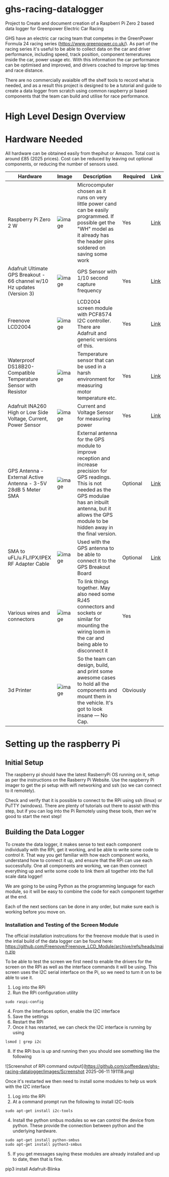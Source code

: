 # ghs-racing-datalogger
Project to Create and document creation of a Raspberri Pi Zero 2 based data logger for Greenpower Electric Car Racing

GHS have an electric car racing team that competes in the GreenPower Formula 24 racing series (https://www.greenpower.co.uk/). As part of the racing series it's useful to be able to collect data on the car and driver performance, including speed, track position, component temeratures inside the car, power usage etc. With this information the car performance can be optimised and improved, and drivers coached to improve lap times and race distance.

There are no commercially avaialble off the shelf tools to record what is needed, and as a result this project is designed to be a tutorial and guide to create a data logger from scratch using common raspberry pi based components that the team can build and utilise for race performance.

# High Level Design Overview


# Hardware Needed
All hardware can be obtained easily from thepihut or Amazon. Total cost is around £85 (2025 prices). Cost can be reduced by leaving out optional components, or reducing the number of sensors used.

| Hardware                    | Image | Description | Required | Link |
| --------------------------- | ----- | ----------- | -------- | ---- | 
| Raspberry Pi Zero 2 W | ![image](https://github.com/user-attachments/assets/908d660e-8008-4785-9e97-460538e46870) | Microcomputer chosen as it runs on very little power cand can be easily programmed. If possible get the "WH" model as it already has the header pins soldered on saving some work | Yes | [Link](https://www.raspberrypi.com/products/raspberry-pi-zero-2-w/) |
| Adafruit Ultimate GPS Breakout - 66 channel w/10 Hz updates (Version 3) | ![image](https://github.com/user-attachments/assets/1559135c-964e-4596-9e3b-0be03b289cbe) | GPS Sensor with 1/10 second capture frequency | Yes | [Link](https://thepihut.com/products/adafruit-ultimate-gps-breakout-66-channel-w-10-hz-updates) |
| Freenove LCD2004 | ![image](https://github.com/user-attachments/assets/be971ebc-6eaf-4d04-9de1-8cf559d1bc2c) |  LCD2004 screen module with PCF8574 I2C controller. There are Adafruit and generic versions of this. | Yes | [Link](https://store.freenove.com/products/fnk0079?variant=43034492797126) |
| Waterproof DS18B20-Compatible Temperature Sensor with Resistor | ![image](https://github.com/user-attachments/assets/62dd4732-b075-497d-a42a-422fcae3ddc0) | Temperature sensor that can be used in a harsh environment for measuring motor temperature etc. | Yes | [Link](https://thepihut.com/products/waterproof-ds18b20-digital-temperature-sensor-extras)
| Adafruit INA260 High or Low Side Voltage, Current, Power Sensor | ![image](https://github.com/user-attachments/assets/5e23132f-f37f-425d-99cd-e305cbca2c8a)  | Current and Voltage Sensor for measuring power | Yes| [Link](https://thepihut.com/products/adafruit-ina260-high-or-low-side-voltage-current-power-sensor-ada4226) |
| GPS Antenna - External Active Antenna - 3-5V 28dB 5 Meter SMA | ![image](https://github.com/user-attachments/assets/c5b3984f-ceab-4372-8106-e0a4daca634d)  |  External antenna for the GPS module to improve reception and increase precision for GPS readings. This is not needed as the GPS modulae has an inbuilt antenna, but it allows the GPS module to be hidden away in the final version. | Optional | [Link](https://thepihut.com/products/gps-antenna-external-active-antenna-3-5v-28db-5-meter-sma) |
| SMA to uFL/u.FL/IPX/IPEX RF Adapter Cable | ![image](https://github.com/user-attachments/assets/ff412d27-0ad2-417f-94b4-1099345a3e3a) | Used with the GPS antenna to be able to connect it to the GPS Breakout Board | Optional | [Link](https://thepihut.com/products/sma-to-ufl-u-fl-ipx-ipex-rf-adapter-cable) |
| Various wires and connectors  | ![image](https://github.com/user-attachments/assets/ac88306e-6e33-4644-8d53-343280e82ea3) | To link things together. May also need some RJ45 connectors and sockets or similar for mounting the wiring loom in the car and being able to disconnect it | Yes | |
| 3d Printer | ![image](https://github.com/user-attachments/assets/221870c9-a763-4c1f-89e6-4b96e48019c0) | So the team can design, build, and print some awesome cases to hold all the components and mount them in the vehicle. It's got to look insane — No Cap. | Obviously |  |


# Setting up the raspberry Pi

## Initial Setup

The raspberry pi should have the latest RasberryPi OS running on it, setup as per the instructions on the Rasberry Pi Website. Use the raspberry Pi imager to get the pi setup with wifi networking and ssh (so we can connect to it remotely).

Check and verify that it is possible to connect to the RPi using ssh (linux) or PuTTY (windows). There are plenty of tutorials out there to assist with this step, but if you can log into the Pi Remotely using these tools, then we're good to start the next step!

## Building the Data Logger

To create the data logger, it makes sense to test each component individually with the RPi, get it working, and be able to write some code to control it. That way you get familiar with how each component works, understand how to connect it up, and ensure that the RPi can use each successfully. One all components are working, we can then connect everything up and write some code to link them all together into the full scale data logger!

We are going to be using Python as the programming language for each module, so it will be easy to combine the code for each component together at the end.

Each of the next sections can be done in any order, but make sure each is working before you move on.

### Installation and Testing of the Screen Module
The official installation instrcutions for the freenove module that is used in the intial build of the data logger can be found here: https://github.com/Freenove/Freenove_LCD_Module/archive/refs/heads/main.zip

To be able to test the screen we first need to enable the drivers for the screen on the RPi as well as the interface commands it will be using. This screen uses the I2C serial interface on the Pi, so we need to turn it on to be able to use it.

1. Log into the RPi
2. Run the RPi configuration utility

```
sudo raspi-config
```

4. From the Interfaces option, enable the I2C interface
5. Save the settings
6. Restart the RPi
7. Once it has restarted, we can check the I2C interface is running by using
```
lsmod | grep i2c
```
8. If the RPi bus is up and running then you should see something like the following

![Screenshot of RPi command output](https://github.com/coffeedave/ghs-racing-datalogger/images/Screenshot 2025-06-11 191118.png)

Once it's restarted we then need to install some modules to help us work with the I2C interface

1. Log into the RPi
2. At a command prompt run the following to install I2C-tools
```
sudo apt-get install i2c-tools
```
4. Install the python smbus modules so we can control the device from python. These provide the connection between python and the underlying hardware.
```
sudo apt-get install python-smbus
sudo apt-get install python3-smbus
```   
5. If you get messages saying these modules are already installed and up to date, then that is fine.

pip3 install Adafruit-Blinka
